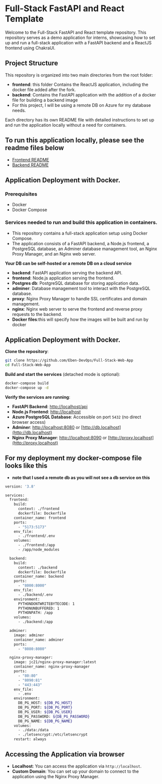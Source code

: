 # Full-Stack FastAPI and React Template

Welcome to the Full-Stack FastAPI and React template repository. This repository serves as a demo application for interns, showcasing how to set up and run a full-stack application with a FastAPI backend and a ReactJS frontend using ChakraUI.

## Project Structure

This repository is organized into two main directories from the root folder:

- **frontend**: this folder Contains the ReactJS application, including the docker file added after the fork.
- **backend**: Contains the FastAPI application with the addition of a docker file for building a backend image
- For this project, I will be using a remote DB on Azure for my database needs.


Each directory has its own README file with detailed instructions to set up and run the application locally without a need for containers.

## To run this application locally, please see the readme files below
- [Frontend README](./frontend/README.md)
- [Backend README](./backend/README.md)

## Application Deployment with Docker.

### Prerequisites
- Docker
- Docker Compose

### Services needed to run and build this application in containers.
- This repository contains a full-stack application setup using Docker Compose. 
- The application consists of a FastAPI backend, a Node.js frontend, a PostgreSQL database, an Adminer database management tool, an Nginx Proxy Manager, and an Nginx web server.

**Your DB can be self-hosted or a remote DB on a cloud service**

- **backend**: FastAPI application serving the backend API.
- **frontend**: Node.js application serving the frontend.
- **Postgres db**: PostgreSQL database for storing application data.
- **adminer**: Database management tool to interact with the PostgreSQL database.
- **proxy**: Nginx Proxy Manager to handle SSL certificates and domain management.
- **nginx**: Nginx web server to serve the frontend and reverse proxy requests to the backend.
- **Docker files**:this will specify how the images will be built and run by docker

## Application Deployment with Docker.

**Clone the repository**:

   ```sh
   git clone https://github.com/Eben-DevOps/Full-Stack-Web-App
   cd Full-Stack-Web-App
   ```

 **Build and start the services** (detached mode is optional):

   ```sh
   docker-compose build
   docker-compose up -d
   ```

 **Verify the services are running**:
   - **FastAPI Backend**: [http://localhost/api](http://localhost/api)
   - **Node.js Frontend**: [http://localhost](http://localhost)
   - **Azure PostgreSQL Database**: Accessible on port `5432` (no direct browser access)
   - **Adminer**: [http://localhost:8080](http://localhost:8080) or [http://db.localhost](http://db.localhost)
   - **Nginx Proxy Manager**: [http://localhost:8090](http://localhost:8090) or [http://proxy.localhost](http://proxy.localhost)

## For my deployment my docker-compose file looks like this
- **note that I used a remote db as you will not see a db service on this**
```sh
version: '3.8'

services:
  frontend:
    build:
      context: ./frontend
      dockerfile: Dockerfile
    container_name: frontend
    ports:
      - "5173:5173"
    env_file:
      - ./frontend/.env
    volumes:
      - ./frontend:/app
      - /app/node_modules

  backend:
    build:
      context: ./backend
      dockerfile: Dockerfile
    container_name: backend
    ports:
      - "8000:8000"
    env_file:
      - ./backend/.env
    environment:
      PYTHONDONTWRITEBYTECODE: 1
      PYTHONUNBUFFERED: 1
      PYTHONPATH: /app
    volumes:
      - ./backend:/app

  adminer:
    image: adminer
    container_name: adminer
    ports:
      - "8080:8080"

  nginx-proxy-manager:
    image: jc21/nginx-proxy-manager:latest
    container_name: nginx-proxy-manager
    ports:
      - "80:80"
      - "8090:81"
      - "443:443"
    env_file:
      - .env
    environment:
      DB_PG_HOST: ${DB_PG_HOST}
      DB_PG_PORT: ${DB_PG_PORT}
      DB_PG_USER: ${DB_PG_USER}
      DB_PG_PASSWORD: ${DB_PG_PASSWORD}
      DB_PG_NAME: ${DB_PG_NAME}
    volumes:
      - ./data:/data
      - ./letsencrypt:/etc/letsencrypt
    restart: always
```

## Accessing the Application via browser

- **Localhost**: You can access the application via `http://localhost`.
- **Custom Domain**: You can set up your domain to connect to the application using the Nginx Proxy Manager.
